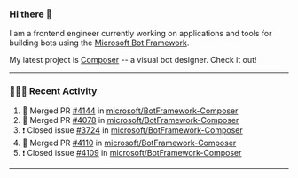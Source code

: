 ### Hi there 👋

I am a frontend engineer currently working on applications and tools for building bots using the [Microsoft Bot Framework](https://dev.botframework.com/).

My latest project is [Composer](https://github.com/microsoft/BotFramework-Composer) -- a visual bot designer. Check it out!

---

### 👨🏻‍💻 Recent Activity

<!--START_SECTION:activity-->
1. 🎉 Merged PR [#4144](https://github.com//microsoft/BotFramework-Composer/pull/4144) in [microsoft/BotFramework-Composer](https://github.com//microsoft/BotFramework-Composer)
2. 🎉 Merged PR [#4078](https://github.com//microsoft/BotFramework-Composer/pull/4078) in [microsoft/BotFramework-Composer](https://github.com//microsoft/BotFramework-Composer)
3. ❗️ Closed issue [#3724](https://github.com//microsoft/BotFramework-Composer/issues/3724) in [microsoft/BotFramework-Composer](https://github.com//microsoft/BotFramework-Composer)
4. 🎉 Merged PR [#4110](https://github.com//microsoft/BotFramework-Composer/pull/4110) in [microsoft/BotFramework-Composer](https://github.com//microsoft/BotFramework-Composer)
5. ❗️ Closed issue [#4109](https://github.com//microsoft/BotFramework-Composer/issues/4109) in [microsoft/BotFramework-Composer](https://github.com//microsoft/BotFramework-Composer)
<!--END_SECTION:activity-->

---

<!--
**a-b-r-o-w-n/a-b-r-o-w-n** is a ✨ _special_ ✨ repository because its `README.md` (this file) appears on your GitHub profile.

Here are some ideas to get you started:

- 🔭 I’m currently working on ...
- 🌱 I’m currently learning ...
- 👯 I’m looking to collaborate on ...
- 🤔 I’m looking for help with ...
- 💬 Ask me about ...
- 📫 How to reach me: ...
- 😄 Pronouns: ...
- ⚡ Fun fact: ...
-->
